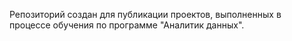 Репозиторий создан для публикации проектов, выполненных в процессе обучения по программе "Аналитик данных".
